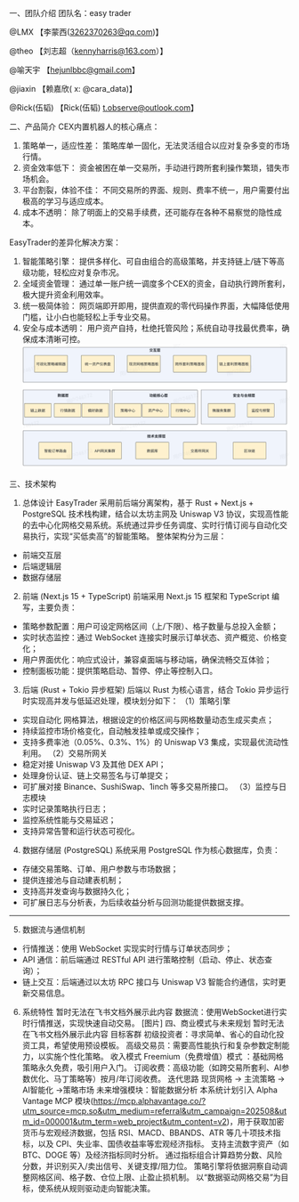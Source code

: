 一、团队介绍
团队名：easy trader

@LMX    【李蒙西(3262370263@qq.com)】

@theo   【刘志超（kennyharris@163.com）】

@喻天宇  【hejunlbbc@gmail.com】

@jiaxin 【赖嘉欣( x: @cara_data)】

@Rick(伍韬) 【Rick(伍韬) t.observe@outlook.com】


二、产品简介
CEX内置机器人的核心痛点：
1. 策略单一，适应性差： 策略库单一固化，无法灵活组合以应对复杂多变的市场行情。
2. 资金效率低下： 资金被困在单一交易所，手动进行跨所套利操作繁琐，错失市场机会。
3. 平台割裂，体验不佳： 不同交易所的界面、规则、费率不统一，用户需要付出极高的学习与适应成本。
4. 成本不透明： 除了明面上的交易手续费，还可能存在各种不易察觉的隐性成本。

EasyTrader的差异化解决方案：
1. 智能策略引擎： 提供多样化、可自由组合的高级策略，并支持链上/链下等高级功能，轻松应对复杂市况。
2. 全域资金管理： 通过单一账户统一调度多个CEX的资金，自动执行跨所套利，极大提升资金利用效率。
3. 统一极简体验： 网页端即开即用，提供直观的零代码操作界面，大幅降低使用门槛，让小白也能轻松上手专业交易。
4. 安全与成本透明： 用户资产自持，杜绝托管风险；系统自动寻找最优费率，确保成本清晰可控。
![alt text](./image.png)

三、技术架构
1. 总体设计
EasyTrader 采用前后端分离架构，基于 Rust + Next.js + PostgreSQL 技术栈构建，结合以太坊主网及 Uniswap V3 协议，实现高性能的去中心化网格交易系统。系统通过异步任务调度、实时行情订阅与自动化交易执行，实现“买低卖高”的智能策略。
整体架构分为三层：
- 前端交互层
- 后端逻辑层
- 数据存储层
2. 前端 (Next.js 15 + TypeScript)
前端采用 Next.js 15 框架和 TypeScript 编写，主要负责：
- 策略参数配置：用户可设定网格区间（上/下限）、格子数量与总投入金额；
- 实时状态监控：通过 WebSocket 连接实时展示订单状态、资产概览、价格变化；
- 用户界面优化：响应式设计，兼容桌面端与移动端，确保流畅交互体验；
- 控制面板功能：提供策略启动、暂停、停止等控制入口。
3. 后端 (Rust + Tokio 异步框架)
后端以 Rust 为核心语言，结合 Tokio 异步运行时实现高并发与低延迟处理，模块划分如下：
（1）策略引擎
- 实现自动化 网格算法，根据设定的价格区间与网格数量动态生成买卖点；
- 持续监控市场价格变化，自动触发挂单或成交操作；
- 支持多费率池（0.05%、0.3%、1%）的 Uniswap V3 集成，实现最优流动性利用。
（2）交易所网关
- 稳定对接 Uniswap V3 及其他 DEX API；
- 处理身份认证、链上交易签名与订单提交；
- 可扩展对接 Binance、SushiSwap、1inch 等多交易所接口。
（3）监控与日志模块
- 实时记录策略执行日志；
- 监控系统性能与交易延迟；
- 支持异常告警和运行状态可视化。
4. 数据存储层 (PostgreSQL)
系统采用 PostgreSQL 作为核心数据库，负责：
- 存储交易策略、订单、用户参数与市场数据；
- 提供连接池与自动建表机制；
- 支持高并发查询与数据持久化；
- 可扩展日志与分析表，为后续收益分析与回测功能提供数据支撑。

---
5. 数据流与通信机制
- 行情推送：使用 WebSocket 实现实时行情与订单状态同步；
- API 通信：前后端通过 RESTful API 进行策略控制（启动、停止、状态查询）；
- 链上交互：后端通过以太坊 RPC 接口与 Uniswap V3 智能合约通信，实时更新交易信息。
6. 系统特性
暂时无法在飞书文档外展示此内容
数据流：使用WebSocket进行实时行情推送，实现快速自动交易。
[图片]
四、商业模式与未来规划
暂时无法在飞书文档外展示此内容
目标客群
初级投资者：寻求简单、省心的自动化投资工具，希望使用预设模板。
高级交易员：需要高性能执行和复杂参数定制能力，以实施个性化策略。
收入模式
Freemium（免费增值）模式 ：基础网格策略永久免费，吸引用户入门。
订阅收费：高级功能（如跨交易所套利、AI参数优化、马丁策略等）按月/年订阅收费。
迭代思路
现货网格 → 主流策略 → AI智能化 →策略市场
未来增强模块：智能数据分析
本系统计划引入 Alpha Vantage MCP 模块(https://mcp.alphavantage.co/?utm_source=mcp.so&utm_medium=referral&utm_campaign=202508&utm_id=000001&utm_term=web_project&utm_content=v2)，用于获取加密货币与宏观经济数据，包括 RSI、MACD、BBANDS、ATR 等几十项技术指标，以及 CPI、失业率、国债收益率等宏观经济指标。
支持主流数字资产（如 BTC、DOGE 等）及经济指标同时分析。
通过指标组合计算趋势分数、风险分数，并识别买入/卖出信号、关键支撑/阻力位。
策略引擎将依据洞察自动调整网格区间、格子数、仓位上限、止盈止损机制。
以“数据驱动网格交易”为目标，使系统从规则驱动走向智能决策。



